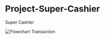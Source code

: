 # Project-Super-Cashier
Super Cashier

![Flowchart Transaction](https://user-images.githubusercontent.com/128911434/231213632-bcb5881a-6d69-4a90-b04b-f1496bfcf9a9.png)

